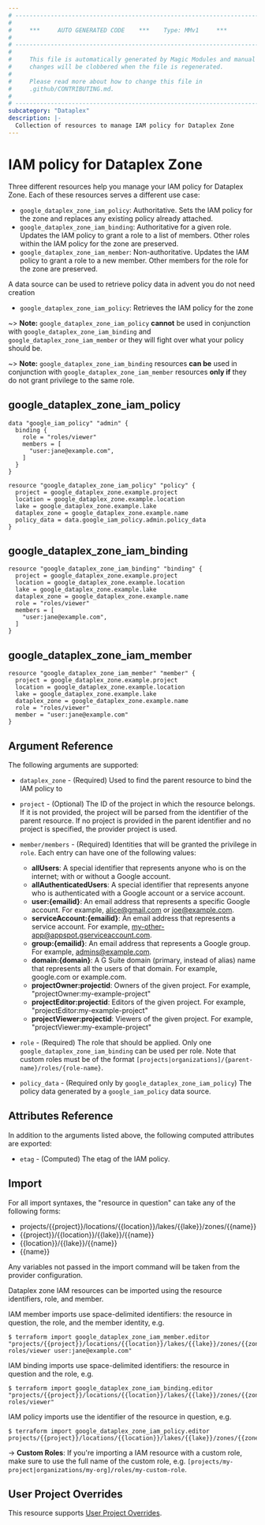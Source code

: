 ```yaml
---
# ----------------------------------------------------------------------------
#
#     ***     AUTO GENERATED CODE    ***    Type: MMv1     ***
#
# ----------------------------------------------------------------------------
#
#     This file is automatically generated by Magic Modules and manual
#     changes will be clobbered when the file is regenerated.
#
#     Please read more about how to change this file in
#     .github/CONTRIBUTING.md.
#
# ----------------------------------------------------------------------------
subcategory: "Dataplex"
description: |-
  Collection of resources to manage IAM policy for Dataplex Zone
---
```


# IAM policy for Dataplex Zone
Three different resources help you manage your IAM policy for Dataplex Zone. Each of these resources serves a different use case:

* `google_dataplex_zone_iam_policy`: Authoritative. Sets the IAM policy for the zone and replaces any existing policy already attached.
* `google_dataplex_zone_iam_binding`: Authoritative for a given role. Updates the IAM policy to grant a role to a list of members. Other roles within the IAM policy for the zone are preserved.
* `google_dataplex_zone_iam_member`: Non-authoritative. Updates the IAM policy to grant a role to a new member. Other members for the role for the zone are preserved.

A data source can be used to retrieve policy data in advent you do not need creation

* `google_dataplex_zone_iam_policy`: Retrieves the IAM policy for the zone

~> **Note:** `google_dataplex_zone_iam_policy` **cannot** be used in conjunction with `google_dataplex_zone_iam_binding` and `google_dataplex_zone_iam_member` or they will fight over what your policy should be.

~> **Note:** `google_dataplex_zone_iam_binding` resources **can be** used in conjunction with `google_dataplex_zone_iam_member` resources **only if** they do not grant privilege to the same role.




## google\_dataplex\_zone\_iam\_policy

```hcl
data "google_iam_policy" "admin" {
  binding {
    role = "roles/viewer"
    members = [
      "user:jane@example.com",
    ]
  }
}

resource "google_dataplex_zone_iam_policy" "policy" {
  project = google_dataplex_zone.example.project
  location = google_dataplex_zone.example.location
  lake = google_dataplex_zone.example.lake
  dataplex_zone = google_dataplex_zone.example.name
  policy_data = data.google_iam_policy.admin.policy_data
}
```

## google\_dataplex\_zone\_iam\_binding

```hcl
resource "google_dataplex_zone_iam_binding" "binding" {
  project = google_dataplex_zone.example.project
  location = google_dataplex_zone.example.location
  lake = google_dataplex_zone.example.lake
  dataplex_zone = google_dataplex_zone.example.name
  role = "roles/viewer"
  members = [
    "user:jane@example.com",
  ]
}
```

## google\_dataplex\_zone\_iam\_member

```hcl
resource "google_dataplex_zone_iam_member" "member" {
  project = google_dataplex_zone.example.project
  location = google_dataplex_zone.example.location
  lake = google_dataplex_zone.example.lake
  dataplex_zone = google_dataplex_zone.example.name
  role = "roles/viewer"
  member = "user:jane@example.com"
}
```


## Argument Reference

The following arguments are supported:

* `dataplex_zone` - (Required) Used to find the parent resource to bind the IAM policy to

* `project` - (Optional) The ID of the project in which the resource belongs.
    If it is not provided, the project will be parsed from the identifier of the parent resource. If no project is provided in the parent identifier and no project is specified, the provider project is used.

* `member/members` - (Required) Identities that will be granted the privilege in `role`.
  Each entry can have one of the following values:
  * **allUsers**: A special identifier that represents anyone who is on the internet; with or without a Google account.
  * **allAuthenticatedUsers**: A special identifier that represents anyone who is authenticated with a Google account or a service account.
  * **user:{emailid}**: An email address that represents a specific Google account. For example, alice@gmail.com or joe@example.com.
  * **serviceAccount:{emailid}**: An email address that represents a service account. For example, my-other-app@appspot.gserviceaccount.com.
  * **group:{emailid}**: An email address that represents a Google group. For example, admins@example.com.
  * **domain:{domain}**: A G Suite domain (primary, instead of alias) name that represents all the users of that domain. For example, google.com or example.com.
  * **projectOwner:projectid**: Owners of the given project. For example, "projectOwner:my-example-project"
  * **projectEditor:projectid**: Editors of the given project. For example, "projectEditor:my-example-project"
  * **projectViewer:projectid**: Viewers of the given project. For example, "projectViewer:my-example-project"

* `role` - (Required) The role that should be applied. Only one
    `google_dataplex_zone_iam_binding` can be used per role. Note that custom roles must be of the format
    `[projects|organizations]/{parent-name}/roles/{role-name}`.

* `policy_data` - (Required only by `google_dataplex_zone_iam_policy`) The policy data generated by
  a `google_iam_policy` data source.

## Attributes Reference

In addition to the arguments listed above, the following computed attributes are
exported:

* `etag` - (Computed) The etag of the IAM policy.

## Import

For all import syntaxes, the "resource in question" can take any of the following forms:

* projects/{{project}}/locations/{{location}}/lakes/{{lake}}/zones/{{name}}
* {{project}}/{{location}}/{{lake}}/{{name}}
* {{location}}/{{lake}}/{{name}}
* {{name}}

Any variables not passed in the import command will be taken from the provider configuration.

Dataplex zone IAM resources can be imported using the resource identifiers, role, and member.

IAM member imports use space-delimited identifiers: the resource in question, the role, and the member identity, e.g.
```
$ terraform import google_dataplex_zone_iam_member.editor "projects/{{project}}/locations/{{location}}/lakes/{{lake}}/zones/{{zone}} roles/viewer user:jane@example.com"
```

IAM binding imports use space-delimited identifiers: the resource in question and the role, e.g.
```
$ terraform import google_dataplex_zone_iam_binding.editor "projects/{{project}}/locations/{{location}}/lakes/{{lake}}/zones/{{zone}} roles/viewer"
```

IAM policy imports use the identifier of the resource in question, e.g.
```
$ terraform import google_dataplex_zone_iam_policy.editor projects/{{project}}/locations/{{location}}/lakes/{{lake}}/zones/{{zone}}
```

-> **Custom Roles**: If you're importing a IAM resource with a custom role, make sure to use the
 full name of the custom role, e.g. `[projects/my-project|organizations/my-org]/roles/my-custom-role`.

## User Project Overrides

This resource supports [User Project Overrides](https://registry.terraform.io/providers/hashicorp/google/latest/docs/guides/provider_reference#user_project_override).
